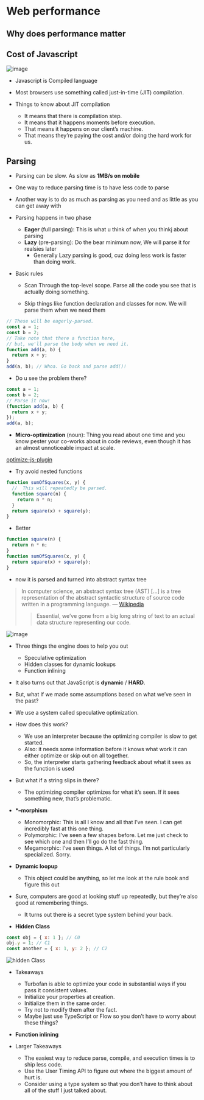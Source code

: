 # Web performance

## Why does performance matter

## Cost of Javascript

![image](./images/Screenshot%202024-02-05%20093954.png)

- Javascript is Compiled language

- Most browsers use something called
  just-in-time (JIT) compilation.

- Things to know about JIT compilation
  - It means that there is compilation step.
  - It means that it happens moments before execution.
  - That means it happens on our client’s machine.
  - That means they’re paying the cost and/or doing the hard
    work for us.

## Parsing

- Parsing can be slow. As slow as **1MB/s on mobile**

- One way to reduce parsing time is to have less code to parse

- Another way is to do as much as parsing as you need and as little as you can get away with

- Parsing happens in two phase

  - **Eager** (full parsing): This is what u think of when you thinkj about parsing
  - **Lazy** (pre-parsing): Do the bear minimum now, We will parse it for realsies later
    - Generally Lazy parsing is good, cuz doing less work is faster than doing work.

- Basic rules

  - Scan Through the top-level scope. Parse all the code you see that is actually doing something.

  - Skip things like function declaration and classes for now. We will parse them when we need them

```javascript
// These will be eagerly-parsed.
const a = 1;
const b = 2;
// Take note that there a function here,
// but, we'll parse the body when we need it.
function add(a, b) {
  return x + y;
}
add(a, b); // Whoa. Go back and parse add()!
```

- Do u see the problem there?

```js
const a = 1;
const b = 2;
// Parse it now!
(function add(a, b) {
  return x + y;
});
add(a, b);
```

- **Micro-optimization** (noun): Thing you read about
  one time and you know pester your co-works about
  in code reviews, even though it has an almost
  unnoticeable impact at scale.

[optimize-js-plugin](https://www.npmjs.com/package/optimize-js-plugin)

- Try avoid nested functions

```js
function sumOfSquares(x, y) {
  //  This will repeatedly be parsed.
  function square(n) {
    return n * n;
  }
  return square(x) + square(y);
}
```

- Better

```js
function square(n) {
  return n * n;
}
function sumOfSquares(x, y) {
  return square(x) + square(y);
}
```

- now it is parsed and turned into abstract syntax tree

> In computer science, an abstract syntax tree (AST) […] is
> a tree representation of the abstract syntactic structure
> of source code written in a programming language. —
> [Wikipedia](https://en.wikipedia.org/wiki/Abstract_syntax_tree)
>
> > Essential, we’ve gone from a big
> > long string of text to an actual data
> > structure representing our code.

![image](./images/ast.png)

- Three things the engine does to help you out

  - Speculative optimization
  - Hidden classes for dynamic lookups
  - Function inlining

- It also turns out that
  JavaScript is **dynamic** / **HARD**.

- But, what if we made some
  assumptions based on what we’ve
  seen in the past?

- We use a system called
  speculative optimization.

- How does this work?

  - We use an interpreter because the optimizing compiler is
    slow to get started.
  - Also: it needs some information before it knows what work
    it can either optimize or skip out on all together.
  - So, the interpreter starts gathering feedback about what it
    sees as the function is used

- But what if a string slips in
  there?

  - The optimizing compiler optimizes
    for what it’s seen. If it sees
    something new, that’s problematic.

- **\*–morphism**

  - Monomorphic: This is all I know and all that I’ve seen. I can
    get incredibly fast at this one thing.
  - Polymorphic: I’ve seen a few shapes before. Let me just
    check to see which one and then I’ll go do the fast thing.
  - Megamorphic: I’ve seen things. A lot of things. I’m not
    particularly specialized. Sorry.

- **Dynamic loopup**

  - This object could be
    anything, so let me look at the rule
    book and figure this out

- Sure, computers are good at looking
  stuff up repeatedly, but they’re also
  good at remembering things.

  - It turns out there is a secret
    type system behind your back.

- **Hidden Class**

```js
const obj = { x: 1 }; // C0
obj.y = 1; // C1
const another = { x: 1, y: 2 }; // C2
```

![hidden Class](./images/hiddenClass.png)

- Takeaways

  - Turbofan is able to optimize your code in substantial ways
    if you pass it consistent values.
  - Initialize your properties at creation.
  - Initialize them in the same order.
  - Try not to modify them after the fact.
  - Maybe just use TypeScript or Flow so you don’t have to
    worry about these things?

- **Function inlining**

- Larger Takeaways
  - The easiest way to reduce parse, compile, and execution
    times is to ship less code.
  - Use the User Timing API to figure out where the biggest
    amount of hurt is.
  - Consider using a type system so that you don’t have to
    think about all of the stuff I just talked about.

